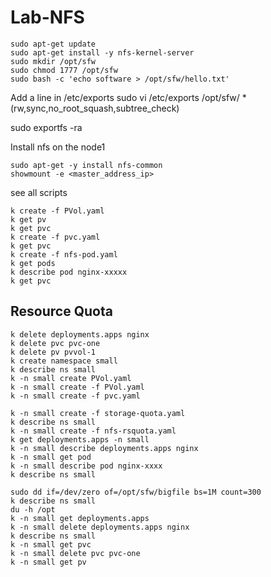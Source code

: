 # Lab-NFS

```shell
sudo apt-get update 
sudo apt-get install -y nfs-kernel-server
sudo mkdir /opt/sfw
sudo chmod 1777 /opt/sfw
sudo bash -c 'echo software > /opt/sfw/hello.txt'
```
Add a line in /etc/exports
sudo vi /etc/exports
/opt/sfw/  *(rw,sync,no_root_squash,subtree_check)

sudo exportfs -ra

Install nfs on the node1
```shell
sudo apt-get -y install nfs-common
showmount -e <master_address_ip>
```
see all scripts
```shell
k create -f PVol.yaml
k get pv
k get pvc
k create -f pvc.yaml
k get pvc
k create -f nfs-pod.yaml
k get pods
k describe pod nginx-xxxxx
k get pvc
```
## Resource Quota
```shell
k delete deployments.apps nginx 
k delete pvc pvc-one 
k delete pv pvvol-1 
k create namespace small
k describe ns small 
k -n small create PVol.yaml 
k -n small create -f PVol.yaml 
k -n small create -f pvc.yaml 

k -n small create -f storage-quota.yaml 
k describe ns small
k -n small create -f nfs-rsquota.yaml 
k get deployments.apps -n small
k -n small describe deployments.apps nginx 
k -n small get pod
k -n small describe pod nginx-xxxx
k describe ns small

sudo dd if=/dev/zero of=/opt/sfw/bigfile bs=1M count=300
k describe ns small
du -h /opt
k -n small get deployments.apps 
k -n small delete deployments.apps nginx
k describe ns small
k -n small get pvc
k -n small delete pvc pvc-one 
k -n small get pv 


```